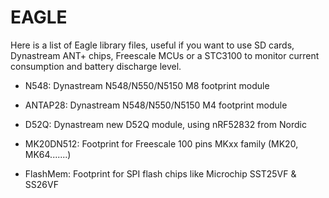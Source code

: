 # EAGLE

Here is a list of Eagle library files, useful if you want to use SD cards, Dynastream ANT+ chips, Freescale MCUs or a STC3100 to monitor current consumption and battery discharge level.

- N548: Dynastream N548/N550/N5150 M8 footprint module
- ANTAP28: Dynastream N548/N550/N5150 M4 footprint module
- D52Q: Dynastream new D52Q module, using nRF52832 from Nordic

- MK20DN512: Footprint for Freescale 100 pins MKxx family (MK20, MK64.......)

- FlashMem: Footprint for SPI flash chips like Microchip SST25VF & SS26VF
